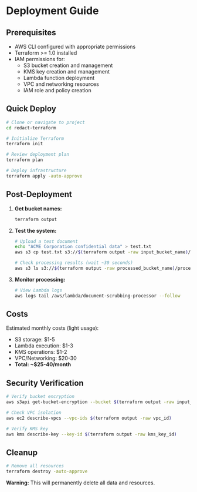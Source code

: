 # Deployment Guide

## Prerequisites

- AWS CLI configured with appropriate permissions
- Terraform >= 1.0 installed
- IAM permissions for:
  - S3 bucket creation and management
  - KMS key creation and management
  - Lambda function deployment
  - VPC and networking resources
  - IAM role and policy creation

## Quick Deploy

```bash
# Clone or navigate to project
cd redact-terraform

# Initialize Terraform
terraform init

# Review deployment plan
terraform plan

# Deploy infrastructure
terraform apply -auto-approve
```

## Post-Deployment

1. **Get bucket names:**
   ```bash
   terraform output
   ```

2. **Test the system:**
   ```bash
   # Upload a test document
   echo "ACME Corporation confidential data" > test.txt
   aws s3 cp test.txt s3://$(terraform output -raw input_bucket_name)/
   
   # Check processing results (wait ~30 seconds)
   aws s3 ls s3://$(terraform output -raw processed_bucket_name)/processed/
   ```

3. **Monitor processing:**
   ```bash
   # View Lambda logs
   aws logs tail /aws/lambda/document-scrubbing-processor --follow
   ```

## Costs

Estimated monthly costs (light usage):
- S3 storage: $1-5
- Lambda execution: $1-3  
- KMS operations: $1-2
- VPC/Networking: $20-30
- **Total: ~$25-40/month**

## Security Verification

```bash
# Verify bucket encryption
aws s3api get-bucket-encryption --bucket $(terraform output -raw input_bucket_name)

# Check VPC isolation
aws ec2 describe-vpcs --vpc-ids $(terraform output -raw vpc_id)

# Verify KMS key
aws kms describe-key --key-id $(terraform output -raw kms_key_id)
```

## Cleanup

```bash
# Remove all resources
terraform destroy -auto-approve
```

**Warning:** This will permanently delete all data and resources.